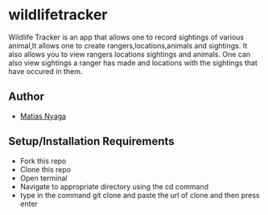 # wildlifetracker

Wildlife Tracker is an app that allows one to record sightings of various animal,It allows one to create rangers,locations,animals and 
sightings. It also allows you to view rangers locations sightings and animals. One can also view sightings a ranger has made and 
locations with the sightings that have occured in them.

## Author
- [Matias Nyaga](https://github.com/nyagamatias)

## Setup/Installation Requirements
* Fork this repo
* Clone this repo 
* Open terminal
* Navigate to appropriate directory using the cd command
* type in the command git clone and paste the url of clone and then press enter 
